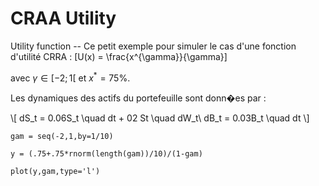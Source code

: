 # CRAA Utility

Utility function -- Ce petit exemple pour simuler le cas d'une fonction d'utilité CRRA : \[U(x) = \frac{x^{\gamma}}{\gamma}\]

avec $\gamma \in [ -2 ; 1[$ et $x^* = 75\%$.

Les dynamiques des actifs du portefeuille sont donn�es par :

\\[
    dS_t = 0.06S_t \quad dt + 02 St \quad dW_t\\
    dB_t = 0.03B_t \quad dt
\\]


```{r message=TRUE, warning=FALSE, paged.print=TRUE}
gam = seq(-2,1,by=1/10)

y = (.75+.75*rnorm(length(gam))/10)/(1-gam)

plot(y,gam,type='l')

```


